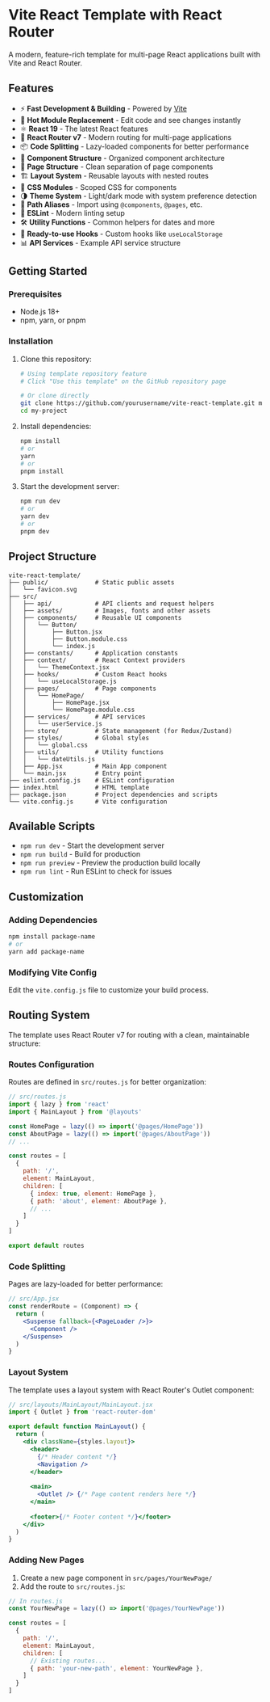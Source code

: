 # Vite React Template with React Router

A modern, feature-rich template for multi-page React applications built with Vite and React Router.

## Features

- ⚡️ **Fast Development & Building** - Powered by [Vite](https://vitejs.dev/)
- 🔄 **Hot Module Replacement** - Edit code and see changes instantly
- ⚛️ **React 19** - The latest React features
- 🧭 **React Router v7** - Modern routing for multi-page applications
- 📦 **Code Splitting** - Lazy-loaded components for better performance
- 🧩 **Component Structure** - Organized component architecture
- 📄 **Page Structure** - Clean separation of page components
- 🏗️ **Layout System** - Reusable layouts with nested routes
- 🎨 **CSS Modules** - Scoped CSS for components
- 🌗 **Theme System** - Light/dark mode with system preference detection
- 🧰 **Path Aliases** - Import using `@components`, `@pages`, etc.
- 📝 **ESLint** - Modern linting setup
- 🛠️ **Utility Functions** - Common helpers for dates and more
- 🚀 **Ready-to-use Hooks** - Custom hooks like `useLocalStorage`
- 📊 **API Services** - Example API service structure

## Getting Started

### Prerequisites

- Node.js 18+ 
- npm, yarn, or pnpm

### Installation

1. Clone this repository:
   ```bash
   # Using template repository feature
   # Click "Use this template" on the GitHub repository page

   # Or clone directly
   git clone https://github.com/yourusername/vite-react-template.git my-project
   cd my-project
   ```

2. Install dependencies:
   ```bash
   npm install
   # or
   yarn
   # or
   pnpm install
   ```

3. Start the development server:
   ```bash
   npm run dev
   # or
   yarn dev
   # or
   pnpm dev
   ```

## Project Structure

```
vite-react-template/
├── public/             # Static public assets
│   └── favicon.svg
├── src/
│   ├── api/            # API clients and request helpers
│   ├── assets/         # Images, fonts and other assets
│   ├── components/     # Reusable UI components
│   │   └── Button/
│   │       ├── Button.jsx
│   │       ├── Button.module.css
│   │       └── index.js
│   ├── constants/      # Application constants
│   ├── context/        # React Context providers
│   │   └── ThemeContext.jsx
│   ├── hooks/          # Custom React hooks
│   │   └── useLocalStorage.js
│   ├── pages/          # Page components
│   │   └── HomePage/
│   │       ├── HomePage.jsx
│   │       └── HomePage.module.css
│   ├── services/       # API services
│   │   └── userService.js
│   ├── store/          # State management (for Redux/Zustand)
│   ├── styles/         # Global styles
│   │   └── global.css
│   ├── utils/          # Utility functions
│   │   └── dateUtils.js
│   ├── App.jsx         # Main App component
│   └── main.jsx        # Entry point
├── eslint.config.js    # ESLint configuration
├── index.html          # HTML template
├── package.json        # Project dependencies and scripts
└── vite.config.js      # Vite configuration
```

## Available Scripts

- `npm run dev` - Start the development server
- `npm run build` - Build for production
- `npm run preview` - Preview the production build locally
- `npm run lint` - Run ESLint to check for issues

## Customization

### Adding Dependencies

```bash
npm install package-name
# or
yarn add package-name
```

### Modifying Vite Config

Edit the `vite.config.js` file to customize your build process.

## Routing System

The template uses React Router v7 for routing with a clean, maintainable structure:

### Routes Configuration

Routes are defined in `src/routes.js` for better organization:

```jsx
// src/routes.js
import { lazy } from 'react'
import { MainLayout } from '@layouts'

const HomePage = lazy(() => import('@pages/HomePage'))
const AboutPage = lazy(() => import('@pages/AboutPage'))
// ...

const routes = [
  {
    path: '/',
    element: MainLayout,
    children: [
      { index: true, element: HomePage },
      { path: 'about', element: AboutPage },
      // ...
    ]
  }
]

export default routes
```

### Code Splitting

Pages are lazy-loaded for better performance:

```jsx
// src/App.jsx
const renderRoute = (Component) => {
  return (
    <Suspense fallback={<PageLoader />}>
      <Component />
    </Suspense>
  )
}
```

### Layout System

The template uses a layout system with React Router's Outlet component:

```jsx
// src/layouts/MainLayout/MainLayout.jsx
import { Outlet } from 'react-router-dom'

export default function MainLayout() {
  return (
    <div className={styles.layout}>
      <header>
        {/* Header content */}
        <Navigation />
      </header>
      
      <main>
        <Outlet /> {/* Page content renders here */}
      </main>
      
      <footer>{/* Footer content */}</footer>
    </div>
  )
}
```

### Adding New Pages

1. Create a new page component in `src/pages/YourNewPage/`
2. Add the route to `src/routes.js`:

```jsx
// In routes.js
const YourNewPage = lazy(() => import('@pages/YourNewPage'))

const routes = [
  {
    path: '/',
    element: MainLayout,
    children: [
      // Existing routes...
      { path: 'your-new-path', element: YourNewPage },
    ]
  }
]
```
